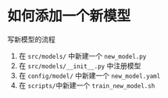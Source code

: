 # 如何添加一个新模型

写新模型的流程

1. 在 `src/models/` 中新建一个 `new_model.py`
2. 在 `src/models/__init__.py` 中注册模型
3. 在 `config/model/` 中新建一个 `new_model.yaml`
4. 在 `scripts/`中新建一个 `train_new_model.sh`
